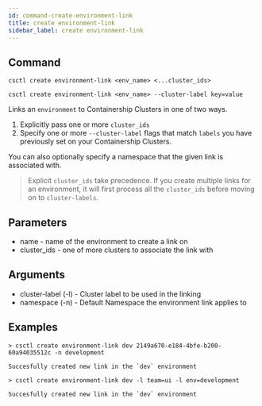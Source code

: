 ```yaml
---
id: command-create-environment-link
title: create environment-link
sidebar_label: create environment-link
---
```


## Command
`csctl create environment-link <env_name> <...cluster_ids>`

`csctl create environment-link <env_name> --cluster-label key=value`

Links an `environment` to Containership Clusters in one of two ways.

1. Explicitly pass one or more `cluster_ids`
2. Specify one or more `--cluster-label` flags that match `labels` you have previously set on your Containership Clusters.

You can also optionally specify a namespace that the given link is associated with.

> Explicit `cluster_ids` take precedence. If you create multiple links for an environment, it will first process all the `cluster_ids` before moving on to `cluster-labels`.

## Parameters
* name - name of the environment to create a link on
* cluster_ids - one of more clusters to associate the link with

## Arguments
* cluster-label (-l) - Cluster label to be used in the linking
* namespace (-n) - Default Namespace the environment link applies to

## Examples
```
> csctl create environment-link dev 2149a670-e184-4bfe-b200-60a94035512c -n development

Succesfully created new link in the `dev` environment

> csctl create environment-link dev -l team=ui -l env=development

Succesfully created new link in the `dev` environment
```
